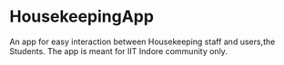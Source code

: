 # HousekeepingApp
An app for easy interaction between Housekeeping staff and users,the Students.
The app is meant for IIT Indore community only.
